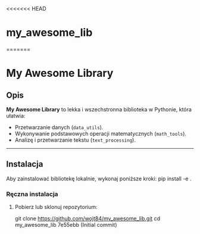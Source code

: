 <<<<<<< HEAD
# my_awesome_lib
=======
# My Awesome Library

## Opis
**My Awesome Library** to lekka i wszechstronna biblioteka w Pythonie, która ułatwia:
- Przetwarzanie danych (`data_utils`).
- Wykonywanie podstawowych operacji matematycznych (`math_tools`).
- Analizę i przetwarzanie tekstu (`text_processing`).



---

## Instalacja
Aby zainstalować bibliotekę lokalnie, wykonaj poniższe kroki:
pip install -e .

### Ręczna instalacja
1. Pobierz lub sklonuj repozytorium:

   git clone https://github.com/wojt84/my_awesome_lib.git
   cd my_awesome_lib
7e55ebb (Initial commit)
